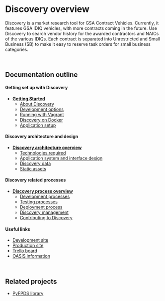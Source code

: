 
# Discovery overview

Discovery is a market research tool for GSA Contract Vehicles. Currently, it features GSA IDIQ vehicles, with more contracts coming in the future. Use Discovery to search vendor history for the awarded contractors and NAICs of the various IDIQs. Each contract is separated into Unrestricted and Small Business (SB) to make it easy to reserve task orders for small business categories.

<br/>

## Documentation outline

#### Getting set up with Discovery

* **[Getting Started](start/readme.md)**
  * [About Discovery](start/about.md)
  * [Development options](start/development.md)
  * [Running with Vagrant](start/vagrant.md)
  * [Discovery on Docker](start/docker.md)
  * [Application setup](start/setup.md)

#### Discovery architecture and design

* **[Discovery architecture overview](architecture/readme.md)**
  * [Technologies required](architecture/technologies.md)
  * [Application system and interface design](architecture/design.md)
  * [Discovery data](architecture/data.md)
  * [Static assets](architecture/assets.md)

#### Discovery related processes

* **[Discovery process overview](process/readme.md)**
  * [Development processes](process/development.md)
  * [Testing processes](process/testing.md)
  * [Deployment process](process/deployment.md)
  * [Discovery management](process/management.md)
  * [Contributing to Discovery](process/contributing.md)

#### Useful links

* [Development site](https://discovery-dev.app.cloud.gov)
* [Production site](https://discovery.gsa.gov)
* [Trello board](https://trello.com/b/AEoWtET7/discovery-20)
* [OASIS information](https://www.gsa.gov/acquisition/products-services/professional-services/one-acquisition-solution-for-integrated-services-oasis)

<br/>

## Related projects

* [PyFPDS library](https://github.com/18f/pyfpds)

<br/>
